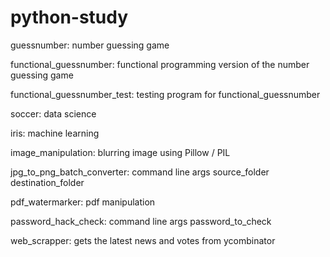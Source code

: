 # python-study

guessnumber: number guessing game

functional_guessnumber: functional programming version of the number guessing game

functional_guessnumber_test: testing program for functional_guessnumber

soccer: data science

iris: machine learning

image_manipulation: blurring image using Pillow / PIL

jpg_to_png_batch_converter: command line args source_folder destination_folder

pdf_watermarker: pdf manipulation

password_hack_check: command line args password_to_check

web_scrapper: gets the latest news and votes from ycombinator
